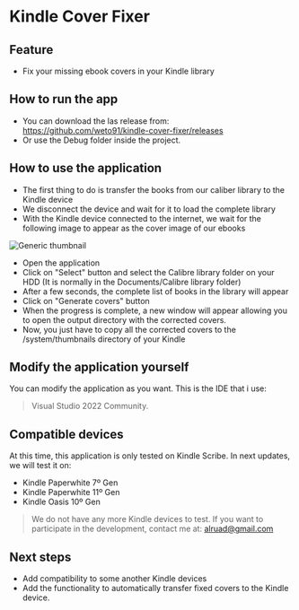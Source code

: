 # Kindle Cover Fixer

## Feature

- Fix your missing ebook covers in your Kindle library

## How to run the app
- You can download the las release from: https://github.com/weto91/kindle-cover-fixer/releases
- Or use the Debug folder inside the project.

## How to use the application
- The first thing to do is transfer the books from our caliber library to the Kindle device
- We disconnect the device and wait for it to load the complete library
- With the Kindle device connected to the internet, we wait for the following image to appear as the cover image of our ebooks

  
![Generic thumbnail](https://raw.githubusercontent.com/weto91/kindle-cover-fixer/main/thumbnail_generic.jpg)

- Open the application
- Click on "Select" button and select the Calibre library folder on your HDD (It is normally in the Documents/Calibre library folder)
- After a few seconds, the complete list of books in the library will appear
- Click on "Generate covers" button
- When the progress is complete, a new window will appear allowing you to open the output directory with the corrected covers.
- Now, you just have to copy all the corrected covers to the /system/thumbnails directory of your Kindle

## Modify the application yourself
You can modify the application as you want. This is the IDE that i use:
> Visual Studio 2022 Community.

## Compatible devices
At this time, this application is only tested on Kindle Scribe. In next updates, we will test it on:
- Kindle Paperwhite 7º Gen
- Kindle Paperwhite 11º Gen
- Kindle Oasis 10º Gen

> We do not have any more Kindle devices to test. If you want to participate in the development, contact me at: alruad@gmail.com

## Next steps
- Add compatibility to some another Kindle devices
- Add the functionality to automatically transfer fixed covers to the Kindle device.
